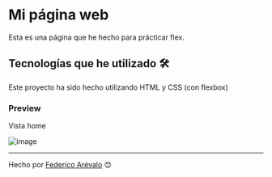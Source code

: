 # Mi página web

Esta es una página que he hecho para prácticar flex.

## Tecnologías que he utilizado 🛠️

Este proyecto ha sido hecho utilizando HTML y CSS (con flexbox) 

### Preview

Vista home

![image](https://user-images.githubusercontent.com/105200893/193153707-35d43baf-b6d0-4c61-a0b3-aa2d0541187a.png)


---
Hecho por [Federico Arévalo](https://github.com/Fede-Arevalo) 😊
